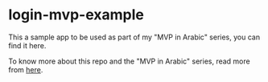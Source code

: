 # login-mvp-example
This a sample app to be used as part of my "MVP in Arabic" series, you can find it here.

To know more about this repo and the "MVP in Arabic" series, read more from [here](https://www.manshar.com/articles/mvp-%D8%A7%D9%84%D9%80-login-%D9%83%D9%85%D8%AB%D8%A7%D9%84=5XmwgKn0gyFiy4-qYJH01Q/read/).
